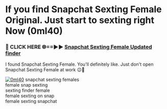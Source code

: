 # If you find Snapchat Sexting Female Original. Just start to sexting right Now (0ml40)

<h3>🔴 CLICK HERE 🌐==►► <a href="https://tinyurl.com/2s32jyrn" rel="nofollow">Snapchat Sexting Female Updated finder</a></h3>

I found Snapchat Sexting Female. You'll definitely like. Just don't open Snapchat Sexting Female at work 😉💬

[![0ml40](https://i.imgur.com/sZc9xG4.jpeg)](https://tinyurl.com/2s32jyrn)
snapchat sexting females<br>
female snap sexting<br>
sexting finder female<br>
female sexting on snap<br>
female sexting snapchat
